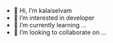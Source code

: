 - 👋 Hi, I’m kalaiselvam
- 👀 I’m interested in developer
- 🌱 I’m currently learning ...
- 💞️ I’m looking to collaborate on ...


<!---
vengatkalai/vengatkalai is a ✨ special ✨ repository because its `README.md` (this file) appears on your GitHub profile.
You can click the Preview link to take a look at your changes.
--->
